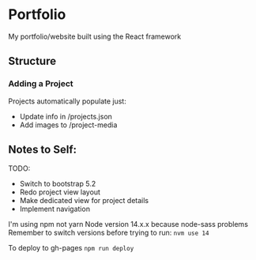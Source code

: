 # Portfolio

My portfolio/website built using the React framework

## Structure 

### Adding a Project
Projects automatically populate just:
- Update info in /projects.json
- Add images to /project-media

## Notes to Self:
TODO: 
- Switch to bootstrap 5.2
- Redo project view layout
- Make dedicated view for project details
- Implement navigation


I'm using npm not yarn
Node version 14.x.x because node-sass problems
Remember to switch versions before trying to run: `nvm use 14`

To deploy to gh-pages
`npm run deploy`
